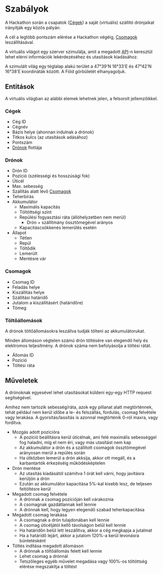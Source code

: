 # Szabályok

A Hackathon során a csapatok ([Cégek](#cegek)) a saját (virtuális) szállító drónjaikat irányítják egy közös pályán.

A cél a legtöbb pontszám elérése a Hackathon végéig, [Csomagok](#csomagok) leszállításával.

A virtuális világot egy szerver szimulálja, amit a megadott [API](https://hackadrone.gazd.info/openapi/)-n keresztül lehet elérni információk lekérdezéséhez és utasítások kiadásához.

A szimulált világ egy téglalap alakú terület a 47°39'N 16°33'E és 47°42'N 16°38'E koordináták között.
A Föld görbületét elhanyagoljuk.

## Entitások

A virtuális világban az alábbi elemek lehetnek jelen, a felsorolt jellemzőikkel.

### Cégek

- Cég ID
- Cégnév
- Bázis helye (ahonnan indulnak a drónok)
- Titkos kulcs (az utasítások adásához)
- Pontszám
- [Drónok](#dronok) flottája

### Drónok

- Drón ID
- Pozíció (szélességi és hosszúsági fok)
- Úticél
- Max. sebesség
- Szállítás alatt lévő [Csomagok](#csomagok)
- Teherbírás
- Akkumulátor
    - Maximális kapacitás
    - Töltöttségi szint
    - Repülési fogyasztási ráta (állóhelyzetben nem merül)
      - Drón + szállítmány össztömegével arányos
    - Kapacitáscsökkenés lemerülés esetén
- Állapot
    - Tétlen
    - Repül
    - Töltődik
    - Lemerült
    - Mentésre vár

### Csomagok

- Csomag ID
- Feladás helye
- Kiszállítás helye
- Szállítási határidő
- Jutalom a kiszállításért (határidőre)
- Tömeg

### Töltőállomások

A drónok töltőállomásokra leszállva tudják tölteni az akkumulátorukat.

Minden állomáson végtelen számú drón töltésére van elegendő hely és elektromos teljesítmény.
A drónok száma nem befolyásolja a töltési rátát.

- Állomás ID
- Pozíció
- Töltési ráta

## Műveletek

A drónoknak egyesével lehet utasításokat küldeni egy-egy HTTP request segítségével.

Amihez nem tartozik sebesség/ráta, azok egy pillanat alatt megtörténnek, tehát például nem kerül időbe a le- és felszállás, fordulás, csomag felvétele vagy lerakása.
A gyorsítás/lassítás is azonnal megtörténik 0-ról maxra, vagy fordítva.

- Mozgás adott pozícióra
    - A pozíció beállításra kerül úticélnak, ami felé maximális sebességgel fog haladni, míg el nem éri, vagy más utasítást nem kap
    - Az akkumulátor a drón és a szállított csomagok össztömegével arányosan merül a repülés során
    - Ha útközben lemerül a drón akksija, akkor ott megáll, és a karbantartók érkezéséig működésképtelen
- Drón mentése
    - Az utasítás kiadásától számítva 1 órát kell várni, hogy javításra kerüljön a drón
    - Ezután az akkumulátor kapacitása 5%-kal kisebb lesz, de teljesen feltöltésre kerül
- Megadott csomag felvétele
    - A drónnak a csomag pozícióján kell várakoznia
    - A csomagnak gazdátlannak kell lennie
    - A drónnak kell, hogy legyen elegendő szabad teherkapacitása
- Megadott csomag lerakása
    - A csomagnak a drón tulajdonában kell lennie
    - A csomag úticéljától kellő távolságon belül kell lennie
    - Ha határidőn belül lett leszállítva, akkor a cég megkapja a jutalmat
    - Ha a határidő lejárt, akkor a jutalom 120%-a kerül levonásra büntetésként
- Töltés indítása megadott állomáson
    - A drónnak a töltőállomás felett kell lennie
    - Lehet csomag a drónnál
    - Tetszőleges egyéb művelet megadása vagy 100%-os töltöttség elérése megszakítja a töltést
